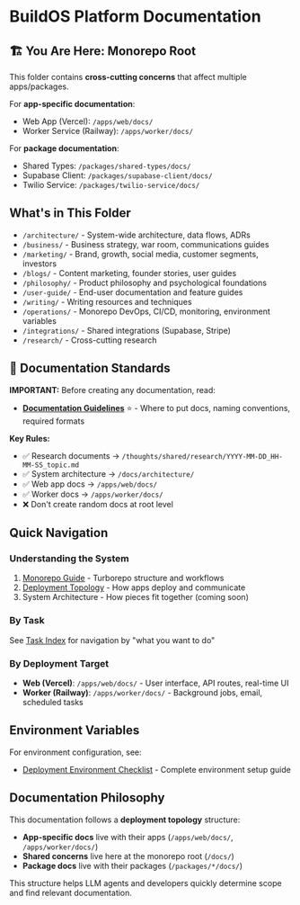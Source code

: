 # BuildOS Platform Documentation

## 🏗️ You Are Here: Monorepo Root

This folder contains **cross-cutting concerns** that affect multiple apps/packages.

For **app-specific documentation**:

- Web App (Vercel): `/apps/web/docs/`
- Worker Service (Railway): `/apps/worker/docs/`

For **package documentation**:

- Shared Types: `/packages/shared-types/docs/`
- Supabase Client: `/packages/supabase-client/docs/`
- Twilio Service: `/packages/twilio-service/docs/`

## What's in This Folder

- `/architecture/` - System-wide architecture, data flows, ADRs
- `/business/` - Business strategy, war room, communications guides
- `/marketing/` - Brand, growth, social media, customer segments, investors
- `/blogs/` - Content marketing, founder stories, user guides
- `/philosophy/` - Product philosophy and psychological foundations
- `/user-guide/` - End-user documentation and feature guides
- `/writing/` - Writing resources and techniques
- `/operations/` - Monorepo DevOps, CI/CD, monitoring, environment variables
- `/integrations/` - Shared integrations (Supabase, Stripe)
- `/research/` - Cross-cutting research

## 📝 Documentation Standards

**IMPORTANT:** Before creating any documentation, read:

- **[Documentation Guidelines](DOCUMENTATION_GUIDELINES.md)** ⭐ - Where to put docs, naming conventions, required formats

**Key Rules:**

- ✅ Research documents → `/thoughts/shared/research/YYYY-MM-DD_HH-MM-SS_topic.md`
- ✅ System architecture → `/docs/architecture/`
- ✅ Web app docs → `/apps/web/docs/`
- ✅ Worker docs → `/apps/worker/docs/`
- ❌ Don't create random docs at root level

## Quick Navigation

### Understanding the System

1. [Monorepo Guide](MONOREPO_GUIDE.md) - Turborepo structure and workflows
2. [Deployment Topology](DEPLOYMENT_TOPOLOGY.md) - How apps deploy and communicate
3. System Architecture - How pieces fit together (coming soon)

### By Task

See [Task Index](TASK_INDEX.md) for navigation by "what you want to do"

### By Deployment Target

- **Web (Vercel)**: `/apps/web/docs/` - User interface, API routes, real-time UI
- **Worker (Railway)**: `/apps/worker/docs/` - Background jobs, email, scheduled tasks

## Environment Variables

For environment configuration, see:

- [Deployment Environment Checklist](operations/environment/DEPLOYMENT_ENV_CHECKLIST.md) - Complete environment setup guide

## Documentation Philosophy

This documentation follows a **deployment topology** structure:

- **App-specific docs** live with their apps (`/apps/web/docs/`, `/apps/worker/docs/`)
- **Shared concerns** live here at the monorepo root (`/docs/`)
- **Package docs** live with their packages (`/packages/*/docs/`)

This structure helps LLM agents and developers quickly determine scope and find relevant documentation.
